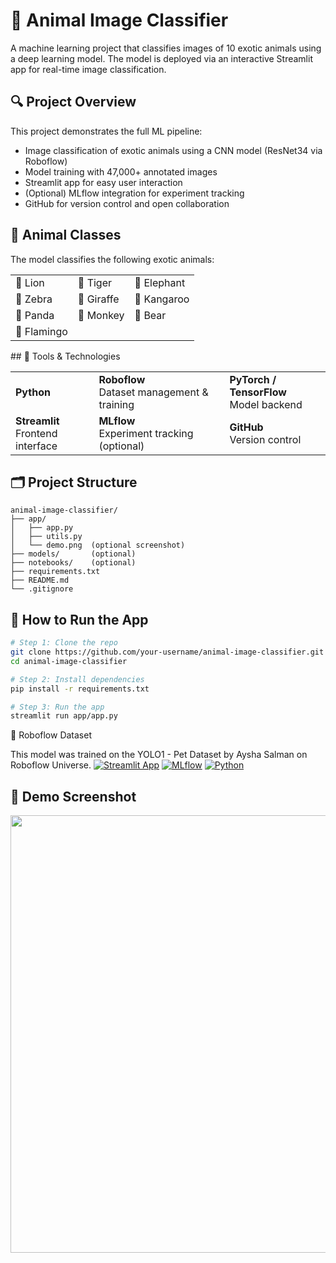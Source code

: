 # 🐯 Animal Image Classifier

A machine learning project that classifies images of 10 exotic animals using a deep learning model. The model is deployed via an interactive Streamlit app for real-time image classification.

## 🔍 Project Overview
This project demonstrates the full ML pipeline:
- Image classification of exotic animals using a CNN model (ResNet34 via Roboflow)
- Model training with 47,000+ annotated images
- Streamlit app for easy user interaction
- (Optional) MLflow integration for experiment tracking
- GitHub for version control and open collaboration

## 🐾 Animal Classes  
The model classifies the following exotic animals:
<table>
  <tr>
    <td>🦁 Lion</td>
    <td>🐯 Tiger</td>
    <td>🐘 Elephant</td>
  </tr>
  <tr>
    <td>🦓 Zebra</td>
    <td>🦒 Giraffe</td>
    <td>🦘 Kangaroo</td>
  </tr>
  <tr>
    <td>🐼 Panda</td>
    <td>🐒 Monkey</td>
    <td>🐻 Bear</td>
  </tr>
  <tr>
    <td>🦩 Flamingo</td>
    <td></td>
    <td></td>
  </tr>
</table>
## 🧰 Tools & Technologies
<table>
  <tr>
    <td><strong>Python</strong></td>
    <td><strong>Roboflow</strong><br/>Dataset management & training</td>
    <td><strong>PyTorch / TensorFlow</strong><br/>Model backend</td>
  </tr>
  <tr>
    <td><strong>Streamlit</strong><br/>Frontend interface</td>
    <td><strong>MLflow</strong><br/>Experiment tracking (optional)</td>
    <td><strong>GitHub</strong><br/>Version control</td>
  </tr>
</table>

## 🗂️ Project Structure
```
animal-image-classifier/
├── app/
│   ├── app.py
│   ├── utils.py
│   └── demo.png  (optional screenshot)
├── models/       (optional)
├── notebooks/    (optional)
├── requirements.txt
├── README.md
└── .gitignore
```

## 🚀 How to Run the App
```bash
# Step 1: Clone the repo
git clone https://github.com/your-username/animal-image-classifier.git
cd animal-image-classifier

# Step 2: Install dependencies
pip install -r requirements.txt

# Step 3: Run the app
streamlit run app/app.py
```
🔗 Roboflow Dataset

This model was trained on the YOLO1 - Pet Dataset by Aysha Salman on Roboflow Universe.
[![Streamlit App](https://img.shields.io/badge/Streamlit-Deployed-success?style=flat&logo=streamlit)](https://share.streamlit.io/your-app-link)
[![MLflow](https://img.shields.io/badge/MLflow-Tracking-blue)](http://localhost:5000)
[![Python](https://img.shields.io/badge/python-3.10-blue?logo=python)](https://www.python.org/)

## 📸 Demo Screenshot

<img src="app/demo.png" width="700"/>


